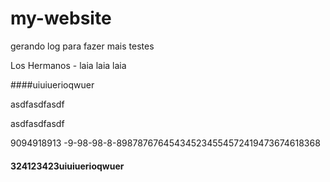 # my-website


gerando log para fazer mais testes

Los Hermanos - laia laia laia
 
 
 
 
 
 ####uiuiuerioqwuer
 
 
 asdfasdfasdf
 
 
 
 asdfasdfasdf
 
 
 
 9094918913
 -9-98-98-8-898787676454345234554572419473674618368




#### 324123423uiuiuerioqwuer
 
 
